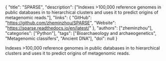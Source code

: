 {
  "title": "SPARSE",
  "description": ["Indexes >100,000 reference genomes in public databases in to hierarchical clusters and uses it to predict origins of metagenomic reads."],
  "links": {
    "GitHub": "https://github.com/zheminzhou/SPARSE",
    "Website": "https://sparse.readthedocs.io/en/latest/"
  },
  "authors": ["zheminzhou"],
  "categories": ["Python"],
  "tags": ["Bioarchaeology and archaeogenetics", "Metagenomic classifers", "Ancient DNA"],
  "doi": null
}

<!-- Generated by csv2md.R – do not edit by hand -->

Indexes >100,000 reference genomes in public databases in to hierarchical clusters and uses it to predict origins of metagenomic reads.
